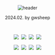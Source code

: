 <div align="center">

![header](https://capsule-render.vercel.app/api?type=waving&color=auto&height=200&section=header&text=WebSocket%20연습파일&fontSize=70&fontColor=#000000)

</div>

<div align="center">

2024.02. by gwsheep

</div>

<br/>

<div align="center">

<img src="https://img.shields.io/badge/Javascript-F7DF1E?style=flat&logo=Javascript&logoColor=white"/>&nbsp;
<img src="https://img.shields.io/badge/HTML5-E34F26?style=flat&logo=HTML5&logoColor=white"/>&nbsp;
<img src="https://img.shields.io/badge/Node.js-339933?style=flat&logo=Node.js&logoColor=white"/>&nbsp;
<img src="https://img.shields.io/badge/Visual Studio Code-007ACC?style=flat&logo=Visual Studio Code&logoColor=white"/><br/>

<img src="https://img.shields.io/badge/Express-3776AB?style=flat"/>&nbsp;
<img src="https://img.shields.io/badge/Socket.io-010101?style=flat&logo=Socket.io&logoColor=white"/>&nbsp;
<img src="https://img.shields.io/badge/.ENV-ECD53F?style=flat&logo=.ENV&logoColor=white"/>&nbsp;
<img src="https://img.shields.io/badge/GitHub-181717?style=flat&logo=GitHub&logoColor=white"/><br/>

</div>
